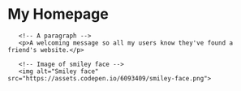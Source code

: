 
<!DOCTYPE html>
<html lang="en">
  
   <!-- Metadata for the page -->
   <head>
       <!-- Title of webpage in the browser -->
       <title>Stephen's Website</title>
       <meta charset="UTF-8">
   </head>
  
   <!-- All visible content on the page -->
   <body>
       <!-- Main page heading -->
       <h1>My Homepage</h1>
     
       <!-- A paragraph -->
       <p>A welcoming message so all my users know they've found a friend's website.</p>
     
       <!-- Image of smiley face -->
       <img alt="Smiley face" src="https://assets.codepen.io/6093409/smiley-face.png">
   </body>
</html>
